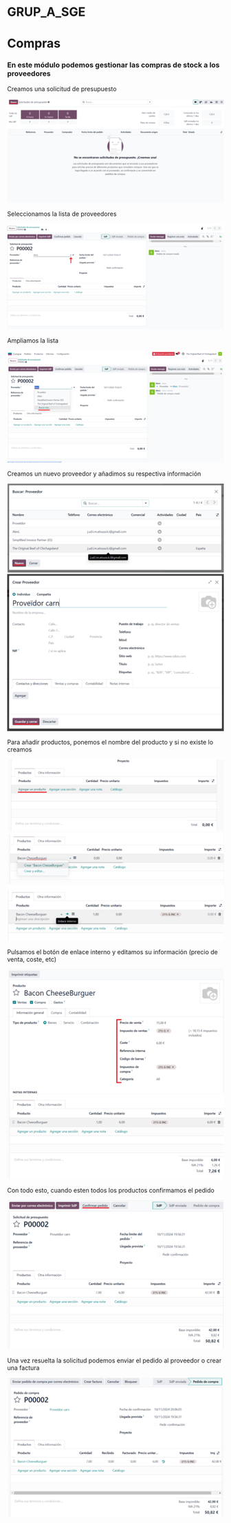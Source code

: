 # GRUP_A_SGE
<h1>Compras</h1>
<h3>En este módulo podemos gestionar las compras de stock a los proveedores</h3>
<p>Creamos una solicitud de presupuesto</p>
<img src="img/alexl-1.png">
<p>Seleccionamos la lista de proveedores</p>
<img src="img/alexl-2.png">
<p>Ampliamos la lista</p>
<img src="img/alexl-3.png">
<p>Creamos un nuevo proveedor y añadimos su respectiva información</p>
<img src="img/alexl-4.png">
<img src="img/alexl-5.png">
<p>Para añadir productos, ponemos el nombre del producto y si no existe lo creamos</p>
<img src="img/alexl-6.png">
<img src="img/alexl-7.png">
<p>Pulsamos el botón de enlace interno y editamos su información (precio de venta, coste, etc)</p>
<img src="img/alexl-8.png">
<img src="img/alexl-9.png">
<p>Con todo esto, cuando esten todos los productos confirmamos el pedido</p>
<img src="img/alexl-10.png">
<p>Una vez resuelta la solicitud podemos enviar el pedido al proveedor o crear una factura</p>
<img src="img/alexl-11.png">
